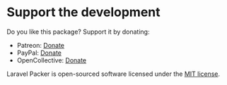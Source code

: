 # Support the development

Do you like this package? Support it by donating:

- Patreon: [Donate](https://www.patreon.com/bitfumes)
- PayPal: [Donate](https://paypal.me/bitfumes)
- OpenCollective: [Donate](https://opencollective.com/bitfumes)

Laravel Packer is open-sourced software licensed under the [MIT license](https://github.com/bitfumes/laravel-packer/blob/master/LICENSE.md).
